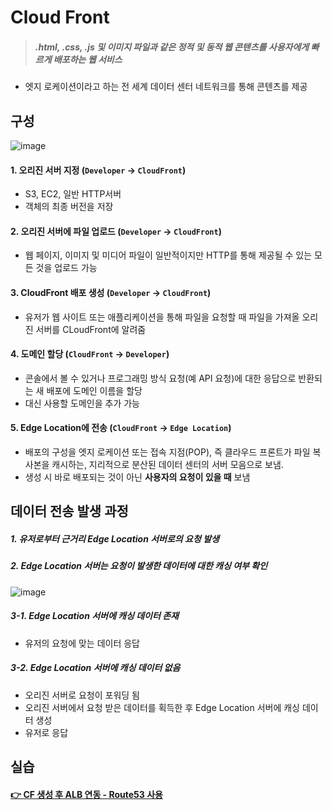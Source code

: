 # Cloud Front
> ##### .html, .css, .js 및 이미지 파일과 같은 정적 및 동적 웹 콘텐츠를 사용자에게 빠르게 배포하는 웹 서비스

- 엣지 로케이션이라고 하는 전 세계 데이터 센터 네트워크를 통해 콘텐츠를 제공

## 구성

![image](https://user-images.githubusercontent.com/79209568/170406283-3bd1e72e-dcd6-473c-9400-6b293774eba2.png)
#### 1. 오리진 서버 지정 (`Developer` → `CloudFront`)
- S3, EC2, 일반 HTTP서버
- 객체의 최종 버전을 저장
#### 2. 오리진 서버에 파일 업로드 (`Developer` → `CloudFront`)
- 웹 페이지, 이미지 및 미디어 파일이 일반적이지만 HTTP를 통해 제공될 수 있는 모든 것을 업로드 가능
#### 3. CloudFront 배포 생성 (`Developer` → `CloudFront`)
- 유저가 웹 사이트 또는 애플리케이션을 통해 파일을 요청할 때 파일을 가져올 오리진 서버를 CLoudFront에 알려줌

#### 4. 도메인 할당 (`CloudFront` → `Developer`)
- 콘솔에서 볼 수 있거나 프로그래밍 방식 요청(예 API 요청)에 대한 응답으로 반환되는 새 배포에 도메인 이름을 할당
- 대신 사용할 도메인을 추가 가능

#### 5. Edge Location에 전송 (`CloudFront` → `Edge Location`)
- 배포의 구성을 엣지 로케이션 또는 접속 지점(POP), 즉 클라우드 프론트가 파일 복사본을 캐시하는, 지리적으로 분산된 데이터 센터의 서버 모음으로 보냄.
- 생성 시 바로 배포되는 것이 아닌 **사용자의 요청이 있을 때** 보냄

## 데이터 전송 발생 과정

##### 1. 유저로부터 근거리 Edge Location 서버로의 요청 발생
##### 2. Edge Location 서버는 요청이 발생한 데이터에 대한 캐싱 여부 확인
![image](https://user-images.githubusercontent.com/79209568/170420001-c3b6f1bb-34a8-4cb5-b3eb-9b5b5496ada0.png)
##### 3-1. Edge Location 서버에 캐싱 데이터 존재
- 유저의 요청에 맞는 데이터 응답
##### 3-2. Edge Location 서버에 캐싱 데이터 없음
- 오리진 서버로 요청이 포워딩 됨
- 오리진 서버에서 요청 받은 데이터를 획득한 후 Edge Location 서버에 캐싱 데이터 생성
- 유저로 응답

## 실습
#### [👉 CF 생성 후 ALB 연동 - Route53 사용](https://github.com/Clary0122/AWS/blob/main/%EC%8B%A4%EC%8A%B5%20-%20CF%20%EC%83%9D%EC%84%B1%20%EB%B0%8F%20ALB%20%EC%97%B0%EB%8F%99.md)
